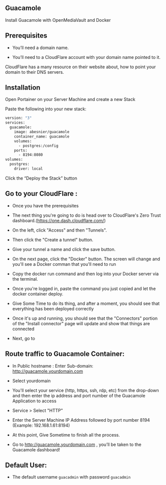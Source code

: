 
## Guacamole

Install Guacamole with OpenMediaVault and Docker


## Prerequisites

- You’ll need a domain name.

- You’ll need to a CloudFlare account with your domain name pointed to it.

CloudFlare has a many resource on their website about, how to point your domain to their DNS servers.

## Installation

Open Portainer on your Server Machine and create a new Stack

Paste the following into your new stack:

```bash
version: "3"
services:
  guacamole:
    image: abesnier/guacamole
    container_name: guacamole
    volumes:
      - postgres:/config
    ports:
      - 8194:8080
volumes:
  postgres:
    driver: local
```

Click the “Deploy the Stack” button

## Go to your CloudFlare :
- Once you have the prerequisites  

- The next thing you're going to do is head over to CloudFlare's Zero Trust dashboard.(https://one.dash.cloudflare.com/)

- On the left, click "Access" and then "Tunnels".

- Then click the "Create a tunnel" button.

- Give your tunnel a name and click the save button.

- On the next page, click the "Docker" button. The screen will change and you'll see a Docker comman that you'll need to run

- Copy the docker run command and then log into your Docker server via the terminal.

- Once you're logged in, paste the command you just copied and let the docker container deploy.

- Give Some Time to do its thing, and after a moment, you should see that everything has been deployed correctly

- Once it's up and running, you should see that the "Connectors" portion of the "Install connector" page will update and show that things are connected 

- Next, go to 

## Route traffic to Guacamole Container:

- In Public hostname : Enter Sub-domain: http://guacamole.yourdomain.com

- Select yourdomain

- You'll select your service (http, https, ssh, rdp, etc) from the drop-down and then enter the ip address and port number of the Guacamole Application to access

- Service > Select "HTTP" 

- Enter the Server Machine IP Address followed by port number 8194 (Example: 192.168.1.61:8194)

- At this point, Give Sometime to finish all the process.

- Go to http://guacamole.yourdomain.com , you’ll be taken to the Guacamole dashboard!

## Default User:

- The default username ```guacadmin``` with password ```guacadmin```
